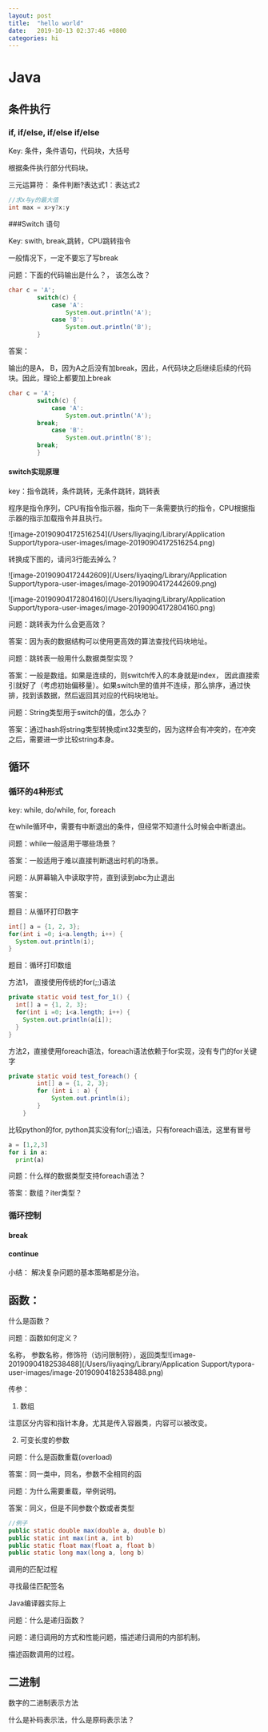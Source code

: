 ```yaml
---
layout: post
title:  "hello world"
date:   2019-10-13 02:37:46 +0800
categories: hi
---
```


# Java





## 条件执行

### if, if/else, if/else if/else

Key: 条件，条件语句，代码块，大括号

根据条件执行部分代码块。

三元运算符： 条件判断?表达式1：表达式2

```java
//求x与y的最大值
int max = x>y?x:y
```

###Switch 语句

Key: swith, break,跳转，CPU跳转指令

一般情况下，一定不要忘了写break

问题：下面的代码输出是什么？， 该怎么改？

```java
char c = 'A';
	    switch(c) {
			case 'A':
				System.out.println('A');
			case 'B':
				System.out.println('B');
		}
```

答案：

输出的是A， B，因为A之后没有加break，因此，A代码块之后继续后续的代码块。因此，理论上都要加上break

``` java
char c = 'A';
	    switch(c) {
			case 'A':
				System.out.println('A');
        break;
			case 'B':
				System.out.println('B');
        break;
		}
```



#### switch实现原理

key：指令跳转，条件跳转，无条件跳转，跳转表

程序是指令序列，CPU有指令指示器，指向下一条需要执行的指令，CPU根据指示器的指示加载指令并且执行。

![image-20190904172516254](/Users/liyaqing/Library/Application Support/typora-user-images/image-20190904172516254.png)

转换成下图的，请问3行能去掉么？

![image-20190904172442609](/Users/liyaqing/Library/Application Support/typora-user-images/image-20190904172442609.png)



![image-20190904172804160](/Users/liyaqing/Library/Application Support/typora-user-images/image-20190904172804160.png)

问题：跳转表为什么会更高效？

答案：因为表的数据结构可以使用更高效的算法查找代码块地址。

问题：跳转表一般用什么数据类型实现？

答案：一般是数组。如果是连续的，则switch传入的本身就是index， 因此直接索引就好了（考虑初始偏移量）。如果switch里的值并不连续，那么排序，通过快排，找到该数据，然后返回其对应的代码块地址。

问题：String类型用于switch的值，怎么办？

答案：通过hash将string类型转换成int32类型的，因为这样会有冲突的，在冲突之后，需要进一步比较string本身。



## 循环

### 循环的4种形式

key: while, do/while, for, foreach

在while循环中，需要有中断退出的条件，但经常不知道什么时候会中断退出。

问题：while一般适用于哪些场景？

答案：一般适用于难以直接判断退出时机的场景。



问题：从屏幕输入中读取字符，直到读到abc为止退出

答案：

题目：从循环打印数字

```java
int[] a = {1, 2, 3};
for(int i =0; i<a.length; i++) {
  System.out.println(i);
}
```



题目：循环打印数组

方法1， 直接使用传统的for(;;)语法

```java
private static void test_for_1() {
  int[] a = {1, 2, 3};
  for(int i =0; i<a.length; i++) {
    System.out.println(a[i]);
  }
}
```



方法2，直接使用foreach语法，foreach语法依赖于for实现，没有专门的for关键字

```java
private static void test_foreach() {
		int[] a = {1, 2, 3};
		for (int i : a) {
			System.out.println(i);
		}
	}
```

比较python的for, python其实没有for(;;)语法，只有foreach语法，这里有冒号

```python
a = [1,2,3]
for i in a:
  print(a)
```

问题：什么样的数据类型支持foreach语法？

答案：数组？iter类型？



### 循环控制

#### break



#### continue



小结：
解决复杂问题的基本策略都是分治。



## 函数：

什么是函数？

问题：函数如何定义？

名称， 参数名称，修饰符（访问限制符），返回类型![image-20190904182538488](/Users/liyaqing/Library/Application Support/typora-user-images/image-20190904182538488.png)



传参：

1. 数组

注意区分内容和指针本身。尤其是传入容器类，内容可以被改变。

2. 可变长度的参数

问题：什么是函数重载(overload)

答案：同一类中，同名，参数不全相同的函



问题：为什么需要重载，举例说明。

答案：同义，但是不同参数个数或者类型

```java
//例子
public static double max(double a, double b)
public static int max(int a, int b)
public static float max(float a, float b)
public static long max(long a, long b)
```



调用的匹配过程

寻找最佳匹配签名

Java编译器实际上

问题：什么是递归函数？

问题：递归调用的方式和性能问题，描述递归调用的内部机制。

描述函数调用的过程。





## 二进制

数字的二进制表示方法

什么是补码表示法，什么是原码表示法？